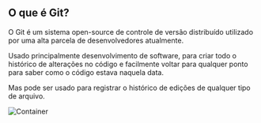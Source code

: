 ## O que é Git?

O Git é um sistema open-source de controle de versão distribuído utilizado por uma alta parcela de desenvolvedores atualmente.

Usado principalmente desenvolvimento de software, para criar todo o histórico de alterações no código e facilmente voltar para qualquer ponto para saber como o código estava naquela data. 

Mas pode ser usado para registrar o histórico de edições de qualquer tipo de arquivo.


![Container](/images/oqueegit/gitlogo.png)